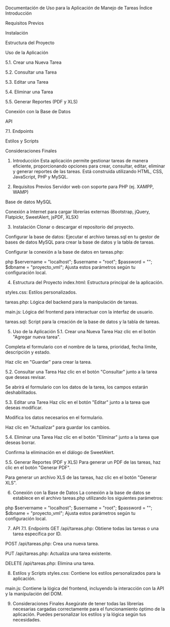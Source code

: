 Documentación de Uso para la Aplicación de Manejo de Tareas
Índice
Introducción

Requisitos Previos

Instalación

Estructura del Proyecto

Uso de la Aplicación

5.1. Crear una Nueva Tarea

5.2. Consultar una Tarea

5.3. Editar una Tarea

5.4. Eliminar una Tarea

5.5. Generar Reportes (PDF y XLS)

Conexión con la Base de Datos

API

7.1. Endpoints

Estilos y Scripts

Consideraciones Finales

1. Introducción
Esta aplicación permite gestionar tareas de manera eficiente, proporcionando opciones para crear, consultar, editar, eliminar y generar reportes de las tareas. Está construida utilizando HTML, CSS, JavaScript, PHP y MySQL.

2. Requisitos Previos
Servidor web con soporte para PHP (ej. XAMPP, WAMP)

Base de datos MySQL

Conexión a Internet para cargar librerías externas (Bootstrap, jQuery, Flatpickr, SweetAlert, jsPDF, XLSX)

3. Instalación
Clonar o descargar el repositorio del proyecto.

Configurar la base de datos: Ejecutar el archivo tareas.sql en tu gestor de bases de datos MySQL para crear la base de datos y la tabla de tareas.

Configurar la conexión a la base de datos en tareas.php:

php
$servername = "localhost";
$username = "root";
$password = "";
$dbname = "proyecto_vml";
Ajusta estos parámetros según tu configuración local.

4. Estructura del Proyecto
index.html: Estructura principal de la aplicación.

styles.css: Estilos personalizados.

tareas.php: Lógica del backend para la manipulación de tareas.

main.js: Lógica del frontend para interactuar con la interfaz de usuario.

tareas.sql: Script para la creación de la base de datos y la tabla de tareas.

5. Uso de la Aplicación
5.1. Crear una Nueva Tarea
Haz clic en el botón "Agregar nueva tarea".

Completa el formulario con el nombre de la tarea, prioridad, fecha límite, descripción y estado.

Haz clic en "Guardar" para crear la tarea.

5.2. Consultar una Tarea
Haz clic en el botón "Consultar" junto a la tarea que deseas revisar.

Se abrirá el formulario con los datos de la tarea, los campos estarán deshabilitados.

5.3. Editar una Tarea
Haz clic en el botón "Editar" junto a la tarea que deseas modificar.

Modifica los datos necesarios en el formulario.

Haz clic en "Actualizar" para guardar los cambios.

5.4. Eliminar una Tarea
Haz clic en el botón "Eliminar" junto a la tarea que deseas borrar.

Confirma la eliminación en el diálogo de SweetAlert.

5.5. Generar Reportes (PDF y XLS)
Para generar un PDF de las tareas, haz clic en el botón "Generar PDF".

Para generar un archivo XLS de las tareas, haz clic en el botón "Generar XLS".

6. Conexión con la Base de Datos
La conexión a la base de datos se establece en el archivo tareas.php utilizando los siguientes parámetros:

php
$servername = "localhost";
$username = "root";
$password = "";
$dbname = "proyecto_vml";
Ajusta estos parámetros según tu configuración local.

7. API
7.1. Endpoints
GET /api/tareas.php: Obtiene todas las tareas o una tarea específica por ID.

POST /api/tareas.php: Crea una nueva tarea.

PUT /api/tareas.php: Actualiza una tarea existente.

DELETE /api/tareas.php: Elimina una tarea.

8. Estilos y Scripts
styles.css: Contiene los estilos personalizados para la aplicación.

main.js: Contiene la lógica del frontend, incluyendo la interacción con la API y la manipulación del DOM.

9. Consideraciones Finales
Asegúrate de tener todas las librerías necesarias cargadas correctamente para el funcionamiento óptimo de la aplicación. Puedes personalizar los estilos y la lógica según tus necesidades.